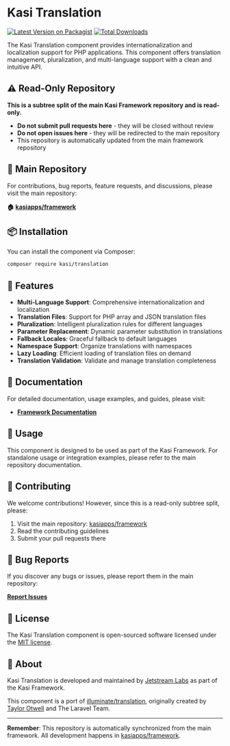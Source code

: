 # Kasi Translation

[![Latest Version on Packagist](https://img.shields.io/packagist/v/kasi/translation.svg?style=flat)](https://packagist.org/packages/kasi/translation)
[![Total Downloads](https://img.shields.io/packagist/dt/kasi/translation.svg?style=flat)](https://packagist.org/packages/kasi/translation)

The Kasi Translation component provides internationalization and localization support for PHP applications. This component offers translation management, pluralization, and multi-language support with a clean and intuitive API.

## ⚠️ Read-Only Repository

**This is a subtree split of the main Kasi Framework repository and is read-only.**

- **Do not submit pull requests here** - they will be closed without review
- **Do not open issues here** - they will be redirected to the main repository
- This repository is automatically updated from the main framework repository

## 📍 Main Repository

For contributions, bug reports, feature requests, and discussions, please visit the main repository:

**🏠 [kasiapps/framework](https://github.com/kasiapps/framework)**

## 📦 Installation

You can install the component via Composer:

```bash
composer require kasi/translation
```

## 🚀 Features

- **Multi-Language Support**: Comprehensive internationalization and localization
- **Translation Files**: Support for PHP array and JSON translation files
- **Pluralization**: Intelligent pluralization rules for different languages
- **Parameter Replacement**: Dynamic parameter substitution in translations
- **Fallback Locales**: Graceful fallback to default languages
- **Namespace Support**: Organize translations with namespaces
- **Lazy Loading**: Efficient loading of translation files on demand
- **Translation Validation**: Validate and manage translation completeness

## 📖 Documentation

For detailed documentation, usage examples, and guides, please visit:

- **[Framework Documentation](https://docs.kasiapp.com)**

## 🔧 Usage

This component is designed to be used as part of the Kasi Framework. For standalone usage or integration examples, please refer to the main repository documentation.

## 🤝 Contributing

We welcome contributions! However, since this is a read-only subtree split, please:

1. Visit the main repository: [kasiapps/framework](https://github.com/kasiapps/framework)
2. Read the contributing guidelines
3. Submit your pull requests there

## 🐛 Bug Reports

If you discover any bugs or issues, please report them in the main repository:

**[Report Issues](https://github.com/kasiapps/framework/issues)**

## 📄 License

The Kasi Translation component is open-sourced software licensed under the [MIT license](LICENSE.md).

## 🏢 About

Kasi Translation is developed and maintained by [Jetstream Labs](https://jetstreamlabs.com) as part of the Kasi Framework.

This component is a port of [illuminate/translation](https://github.com/illuminate/translation), originally created by [Taylor Otwell](https://github.com/taylorotwell) and The Laravel Team.

---

**Remember**: This repository is automatically synchronized from the main framework. All development happens in [kasiapps/framework](https://github.com/kasiapps/framework).

